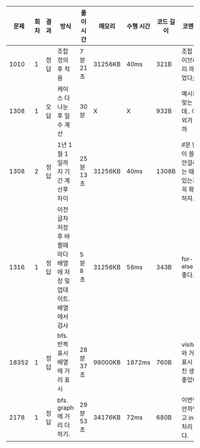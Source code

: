 | 문제  | 회차 | 결과 | 방식                                                         | 풀이 시간 | 메모리  | 수행 시간 | 코드 길이 | 코멘트                                            |
| ----- | ---- | ---- | ------------------------------------------------------------ | --------- | ------- | --------- | --------- | ------------------------------------------------- |
| 1010  | 1    | 정답 | 조합 정의 후 적용                                            | 7분 21초  | 31256KB | 40ms      | 321B      | 조합 라이브러리 까먹었다;                         |
| 1308  | 1    | 오답 | 케이스 다 나눈후 일수 계산                                   | 30분      | X       | X         | 932B      | 예시는 맞는데.. 예외가 뭘까                       |
| 1308  | 2    | 정답 | 1년 1월 1일까지 기간 계산후 차이                             | 25분 13초 | 31256KB | 40ms      | 1308B     | if문 많이 쓸땐 안걸리는 때가 있는지 꼭 확인하자.. |
| 1316  | 1    | 정답 | 이전 글자 저장 후 바뀔때마다 배열에 저장 및 업데이트. 배열에서 검사 | 5분 8초   | 31256KB | 56ms      | 343B      | for-else 좋다.                                    |
| 18352 | 1    | 정답 | bfs. 반복 표시 배열에 거리 표시                              | 28분 37초 | 99000KB | 1872ms    | 760B      | visited와 거리 표시 합친 생각 좋았다.             |
| 2178  | 1    | 정답 | bfs. graph에 거리 더하기.                                    | 29분 53초 | 34176KB | 72ms      | 680B      | 이번엔 안까먹고 int처리 했다.                     |

